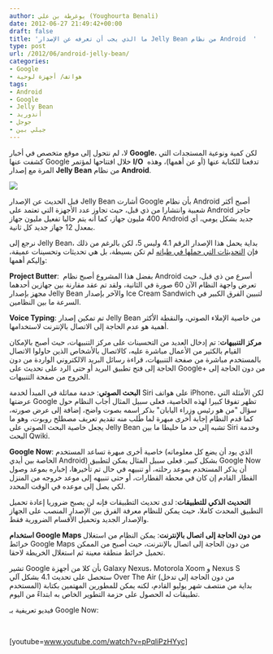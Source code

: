 ```yaml
---
author: يوغرطة بن علي (Youghourta Benali)
date: 2012-06-27 21:49:42+00:00
draft: false
title: 'ما الذي يجب أن تعرفه عن الإصدار Jelly Bean من نظام Android  '
type: post
url: /2012/06/android-jelly-bean/
categories:
- Google
- هواتف/ أجهزة لوحية
tags:
- Android
- Google
- Jelly Bean
- أندوريد
- جوجل
- جيلي بين
---
```


لا، لم نتحول إلى موقع متخصص في أخبار **Google**، لكن كمية ونوعية المستجدات التي كشفت عنها Google خلال افتتاحها لمؤتمر **I/O**  تدفعنا للكتابة عنها (أو عن أهمها)، وهذه المرة مع إصدار **Jelly Bean** من نظام **Android**.




[![](http://www.it-scoop.com/wp-content/uploads/2012/06/jelly-bean.jpg)
](http://www.it-scoop.com/wp-content/uploads/2012/06/jelly-bean.jpg)




قبل الحديث عن الإصدار Jelly Bean أشارت Google بأن نظام Android أصبح أكثر شعبية وانتشارا من ذي قبل، حيث تجاوز عدد الأجهزة التي تعتمد على Android حاجز 400 مليون جهاز، كما أنه يتم حاليا تفعيل مليون جهاز Android جديد بشكل يومي، أي بمعدل 12 جهاز جديد كل ثانية.




نرجع إلى Jelly Bean، بداية يحمل هذا الإصدار الرقم 4.1 وليس 5، لكن بالرغم من ذلك فإن [التحديثات التي حملها في طياته](http://developer.android.com/about/versions/jelly-bean.html) لم تكن بسيطة، بل هي تحديثات وتحسينات عميقة، وإليكم أهمها:




**Project Butter**:  بفضل هذا المشروع أصبح نظام Android أسرع من ذي قبل، حيث تعرض واجهة النظام الآن 60 صورة في الثانية، ولقد تم عقد مقارنة بين جهازين أحدهما مجهز بإصدار Jelly Bean والآخر بإصدار Ice Cream Sandwich لتبيين الفرق الكبير في السرعة ما بين النظامين.




**Voice Typing**: تم تمكين إصدار Jelly Bean من خاصية الإملاء الصوتي، والنقطة الأكثر أهمية هو عدم الحاجة إلى الاتصال بالإنترنت لاستخدامها.




**مركز التنبيهات**: تم إدخال العديد من التحسينات على مركز التنبيهات، حيث أصبح بالإمكان القيام بالكثير من الأعمال مباشرة عليه، كالاتصال بالأشخاص الذين حاولوا الاتصال بالمستخدم مباشرة من صفحة التنبيهات، قراءة رسائل البريد الالكتروني الواردة من دون الحاجة إلى فتح تطبيق البريد أو حتى الرد على تحديث على Google+ من دون الحاجة إلى الخروج من صفحة التنبيهات.




**البحث الصوتي**: خدمة مماثلة في المبدأ لخدمة Siri على هواتف iPhone، لكن الأمثلة التي عرضتها Google تظهر تفوقا كبيرا لهذه الخاصية، فعلى سبيل المثال أجاب النظام حول سؤال "من هو رئيس وزراء اليابان" بذكر اسمه بصوت واضح، إضافة إلى عرض صورته، كما قدم النظام إجابة أخرى مبهرة لما طُلب منه تقديم تعريف مصطلح روبوت، وهو ما يجعل خاصية البحث الصوتي على Jelly Bean تشبه إلى حد ما خليطا ما بين Siri وخدمة البحث Qwiki.




**Google Now**: خاصية أخرى مبهرة تساعد المستخدم (الذي يود أن يضع كل معلوماته الخاصة بين أيدي Android) بشكل كبير. فعلى سبيل المثال يمكن لتطبيق Google Now أن يذكر المستخدم بموعد رحلته، أو تنبيهه في حال تم تأخيرها، إخباره بموعد وصول القطار القادم إن كان في محطة القطارات، أو حتى تنبيهه إلى موعد خروجه من المنزل لكي يصل إلى موعده في الوقت المحدد.




**التحديث الذكي للتطبيقات**: لدى تحديث التطبيقات فإنه لن يصبح ضروريا إعادة تحميل التطبيق المحدث كاملا، حيث يمكن للنظام معرفة الفرق بين الإصدار المنصب على الجهاز والإصدار الجديد وتحميل الأقسام الضرورية فقط.




**استخدام Google Maps من دون الحاجة إلى اتصال بالإنترنت**: يمكن النظام من استغلال خرائط Google Maps من دون الحاجة إلى اتصال بالإنترنت، حيث أصبح من الممكن تحميل خرائط منطقة معينة ثم استغلال الخريطة لاحقا.




تشير Google بأن كلا من أجهزة Galaxy Nexus، Motorola Xoom و Nexus S ستحصل على تحديث 4.1 بشكل آلي Over The Air (من دون الحاجة إلى تدخل المستخدم) بداية من منتصف شهر يوليو القادم، لكنه يمكن للمطورين المهتمين بكتابة تطبيقات له الحصول على حزمة التطوير الخاص به ابتداءً من اليوم.




فيديو تعريفية بـ Google Now:




 <!-- more -->




[youtube=www.youtube.com/watch?v=pPqliPzHYyc]
